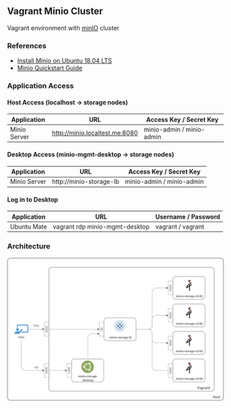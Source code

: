 ## Vagrant Minio Cluster
Vagrant environment with [minIO](https://min.io/) cluster

### References
  - [Install Minio on Ubuntu 18.04 LTS](https://linuxhint.com/install_minio_ubuntu_1804)
  - [Minio Quickstart Guide](https://docs.min.io/docs/minio-quickstart-guide)

### Application Access
#### Host Access (localhost -> storage nodes)
| Application          | URL                            | Access Key / Secret Key        |
|----------------------|--------------------------------|--------------------------------|
| Minio Server         | http://minio.localtest.me:8080 | minio-admin / minio-admin      |

#### Desktop Access (minio-mgmt-desktop -> storage nodes)
| Application          | URL                            | Access Key / Secret Key        |
|----------------------|--------------------------------|--------------------------------|
| Minio Server         | http://minio-storage-lb        | minio-admin / minio-admin      |

#### Log in to Desktop
| Application          | URL                            | Username / Password            |
|----------------------|--------------------------------|--------------------------------|
| Ubuntu Mate          | vagrant rdp minio-mgmt-desktop | vagrant / vagrant              |

### Architecture
![SAML](./svg/diagram.png)
